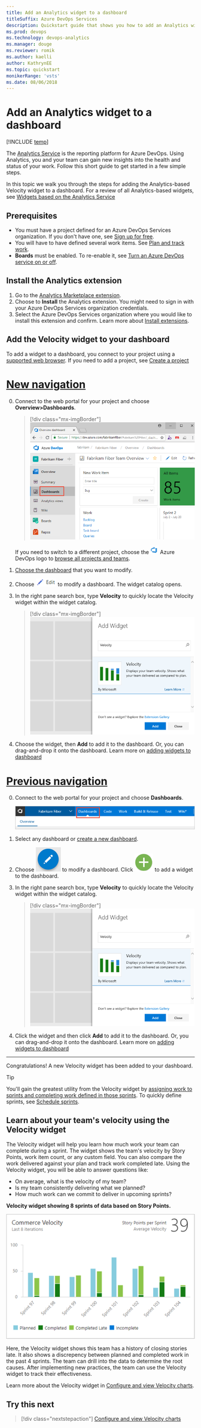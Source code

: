 ```yaml
---
title: Add an Analytics widget to a dashboard
titleSuffix: Azure DevOps Services
description: Quickstart guide that shows you how to add an Analytics widget to a dashboard for Azure DevOps 
ms.prod: devops
ms.technology: devops-analytics
ms.manager: douge
ms.reviewer: romik
ms.author: kaelli
author: KathrynEE
ms.topic: quickstart
monikerRange: 'vsts'
ms.date: 08/06/2018
---
```


# Add an Analytics widget to a dashboard

[!INCLUDE [temp](../../_shared/version-vsts-only.md)]
 
The [Analytics Service](what-is-analytics.md) is the reporting platform for Azure DevOps. 
Using Analytics, you and your team can gain new insights into the health and status of your work.
Follow this short guide to get started in a few simple steps.

In this topic we walk you through the steps for adding the Analytics-based Velocity widget to a dashboard. For a review of all Analytics-based widgets, see [Widgets based on the Analytics Service](analytics-widgets.md) 


## Prerequisites

- You must have a project defined for an Azure DevOps Services organization. If you don't have one, see [Sign up for free](../../user-guide/sign-up-invite-teammates.md).
- You will have to have defined several work items. See [Plan and track work](../../user-guide/plan-track-work.md). 
- **Boards** must be enabled. To re-enable it, see [Turn an Azure DevOps service on or off](../../organizations/settings/set-services.md).


## Install the Analytics extension 
1.	Go to the [Analytics Marketplace extension](https://marketplace.visualstudio.com/items?itemName=ms.vss-analytics). 
0.	Choose to **Install** the Analytics extension. You might need to sign in with your Azure DevOps Services organization credentials.
0. Select the Azure DevOps Services organization where you would like to install this extension and confirm. Learn more about [Install extensions](../../marketplace/install-vsts-extension.md).


## Add the Velocity widget to your dashboard 

To add a widget to a dashboard, you connect to your project using a [supported web browser](/tfs/server/compatibility#supported-browsers). If you need to add a project, see [Create a project](../../organizations/projects/create-project.md)

# [New navigation](#tab/new-nav)

0. Connect to the web portal for your project and choose **Overview>Dashboards**. 

	> [!div class="mx-imgBorder"]  
	> ![Web portal, open Dashboards](../dashboards/_img/dashboards/open-dashboards-vert.png)

	If you need to switch to a different project, choose the ![ ](../../_img/icons/project-icon.png) Azure DevOps logo to [browse all projects and teams](../../project/navigation/go-to-project-repo.md).  

0. [Choose the dashboard](../dashboards/dashboards.md#choose-dashboard) that you want to modify. 

0. Choose ![ ](../dashboards/_img/icons/edit-icon.png) to modify a dashboard. The widget catalog opens.  

0. In the right pane search box, type **Velocity** to quickly locate the Velocity widget within the widget catalog.  

	> [!div class="mx-imgBorder"]  
	> ![Velocity widget in widget catalog](_img/velocity-in-widget-catalog.png)

0. Choose the widget, then **Add** to add it to the dashboard. Or, you can drag-and-drop it onto the dashboard. Learn more on [adding widgets to dashboard](../dashboards/add-widget-to-dashboard.md)


# [Previous navigation](#tab/previous-nav)

0. Connect to the web portal for your project and choose **Dashboards**.  

	![Open Dashboards](../dashboards/_img/dashboards-go-to.png)

0. Select any dashboard or [create a new dashboard](../dashboards/dashboards.md).  

0. Choose ![Edit dashboard icon](../dashboards/_img/edit-dashboard-icon.png) to modify a dashboard. Click ![add a widget icon](../dashboards/_img/add-widget-icon.png) to add a widget to the dashboard.  

0. In the right pane search box, type **Velocity** to quickly locate the Velocity widget within the widget catalog.  

	> [!div class="mx-imgBorder"]  
	> ![Velocity widget in widget catalog](_img/velocity-in-widget-catalog.png)

0. Click the widget and then click **Add** to add it to the dashboard. Or, you can drag-and-drop it onto the dashboard. Learn more on [adding widgets to dashboard](../dashboards/add-widget-to-dashboard.md)

--- 

Congratulations! A new Velocity widget has been added to your dashboard. 

> [!TIP]  
> You'll gain the greatest utility from the Velocity widget by [assigning work to sprints and completing work defined in those sprints](../../boards/sprints/assign-work-sprint.md). To quickly define sprints, see [Schedule sprints](../../boards/sprints/define-sprints.md). 
 

##  Learn about your team's velocity using the Velocity widget 

The Velocity widget will help you learn how much work your team can complete during a sprint. The widget shows the team's velocity by Story Points, work item count, or any custom field. You can also compare the work delivered against your plan and track work completed late. Using the Velocity widget, you will be able to answer questions like:
* On average, what is the velocity of my team?
* Is my team consistently delivering what we planned?
* How much work can we commit to deliver in upcoming sprints? 

**Velocity widget showing 8 sprints of data based on Story Points.**

![Velocity widget](../dashboards/_img/commerce-team-velocity-eight-iterations.png) 

Here, the Velocity widget shows this team has a history of closing stories late. It also shows a discrepency between planned and completed work in the past 4 sprints. The team can drill into the data to determine the root causes. After implementing new practices, the team can use the Velocity widget to track their effectiveness.

Learn more about the Velocity widget in [Configure and view Velocity charts](../dashboards/team-velocity.md).  


## Try this next
> [!div class="nextstepaction"]
> [Configure and view Velocity charts](../dashboards/team-velocity.md?toc=/azure/devops/report/analytics/toc.json&bc=/azure/devops/report/analytics/breadcrumb/toc.json)

